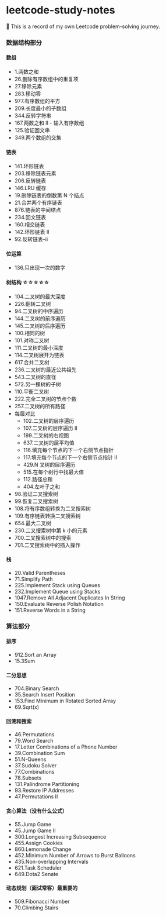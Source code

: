 # leetcode-study-notes

🐘 This is a record of my own Leetcode problem-solving journey.

### 数据结构部分

#### 数组

- 1.两数之和
- 26.删除有序数组中的重复项
- 27.移除元素
- 283.移动零
- 977.有序数组的平方
- 209.长度最小的子数组
- 344.反转字符串
- 167.两数之和 II - 输入有序数组
- 125.验证回文串
- 349.两个数组的交集

#### 链表

- 141.环形链表
- 203.移除链表元素
- 206.反转链表
- 146.LRU 缓存
- 19.删除链表的倒数第 N 个结点
- 21.合并两个有序链表
- 876.链表的中间结点
- 234.回文链表
- 160.相交链表
- 142.环形链表 II
- 92.反转链表-ii

#### 位运算

- 136.只出现一次的数字

#### 树结构 ☆☆☆☆☆

- 104.二叉树的最大深度
- 226.翻转二叉树
- 94.二叉树的中序遍历
- 144.二叉树的前序遍历
- 145.二叉树的后序遍历
- 100.相同的树
- 101.对称二叉树
- 111.二叉树的最小深度
- 114.二叉树展开为链表
- 617.合并二叉树
- 236.二叉树的最近公共祖先
- 543.二叉树的直径
- 572.另一棵树的子树
- 110.平衡二叉树
- 222.完全二叉树的节点个数
- 257.二叉树的所有路径
- 每层对比
  - 102.二叉树的层序遍历
  - 107.二叉树的层序遍历 II
  - 199.二叉树的右视图
  - 637.二叉树的层平均值
  - 116.填充每个节点的下一个右侧节点指针
  - 117.填充每个节点的下一个右侧节点指针 II
  - 429.N 叉树的层序遍历
  - 515.在每个树行中找最大值
  - 112.路径总和
  - 404.左叶子之和
- 98.验证二叉搜索树
- 99.恢复二叉搜索树
- 108.将有序数组转换为二叉搜索树
- 109.有序链表转换二叉搜索树
- 654.最大二叉树
- 230.二叉搜索树中第 k 小的元素
- 700.二叉搜索树中的搜索
- 701.二叉搜索树中的插入操作

#### 栈

- 20.Valid Parentheses
- 71.Simplify Path
- 225.Implement Stack using Queues
- 232.Implement Queue using Stacks
- 1047.Remove All Adjacent Duplicates In String
- 150.Evaluate Reverse Polish Notation
- 151.Reverse Words in a String

### 算法部分

#### 排序

- 912.Sort an Array
- 15.3Sum

#### 二分思想

- 704.Binary Search
- 35.Search Insert Position
- 153.Find Minimum in Rotated Sorted Array
- 69.Sqrt(x)

#### 回溯和搜索

- 46.Permutations
- 79.Word Search
- 17.Letter Combinations of a Phone Number
- 39.Combination Sum
- 51.N-Queens
- 37.Sudoku Solver
- 77.Combinations
- 78.Subsets
- 131.Palindrome Partitioning
- 93.Restore IP Addresses
- 47.Permutations II

#### 贪心算法（没有什么公式）

- 55.Jump Game
- 45.Jump Game II
- 300.Longest Increasing Subsequence
- 455.Assign Cookies
- 860.Lemonade Change
- 452.Minimum Number of Arrows to Burst Balloons
- 435.Non-overlapping Intervals
- 621.Task Scheduler
- 649.Dota2 Senate

#### 动态规划（面试常客）最重要的

- 509.Fibonacci Number
- 70.Climbing Stairs
